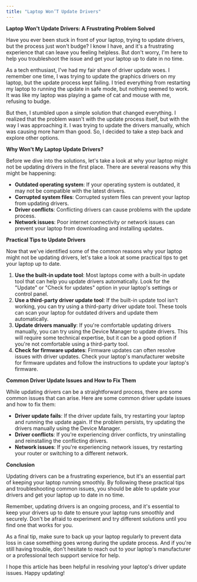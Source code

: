 ```yaml
---
title: "Laptop Won’T Update Drivers"
---
```


**Laptop Won't Update Drivers: A Frustrating Problem Solved**

Have you ever been stuck in front of your laptop, trying to update drivers, but the process just won't budge? I know I have, and it's a frustrating experience that can leave you feeling helpless. But don't worry, I'm here to help you troubleshoot the issue and get your laptop up to date in no time.

As a tech enthusiast, I've had my fair share of driver update woes. I remember one time, I was trying to update the graphics drivers on my laptop, but the update process kept failing. I tried everything from restarting my laptop to running the update in safe mode, but nothing seemed to work. It was like my laptop was playing a game of cat and mouse with me, refusing to budge.

But then, I stumbled upon a simple solution that changed everything. I realized that the problem wasn't with the update process itself, but with the way I was approaching it. I was trying to update the drivers manually, which was causing more harm than good. So, I decided to take a step back and explore other options.

**Why Won't My Laptop Update Drivers?**

Before we dive into the solutions, let's take a look at why your laptop might not be updating drivers in the first place. There are several reasons why this might be happening:

*   **Outdated operating system**: If your operating system is outdated, it may not be compatible with the latest drivers.
*   **Corrupted system files**: Corrupted system files can prevent your laptop from updating drivers.
*   **Driver conflicts**: Conflicting drivers can cause problems with the update process.
*   **Network issues**: Poor internet connectivity or network issues can prevent your laptop from downloading and installing updates.

**Practical Tips to Update Drivers**

Now that we've identified some of the common reasons why your laptop might not be updating drivers, let's take a look at some practical tips to get your laptop up to date.

1.  **Use the built-in update tool**: Most laptops come with a built-in update tool that can help you update drivers automatically. Look for the "Update" or "Check for updates" option in your laptop's settings or control panel.
2.  **Use a third-party driver update tool**: If the built-in update tool isn't working, you can try using a third-party driver update tool. These tools can scan your laptop for outdated drivers and update them automatically.
3.  **Update drivers manually**: If you're comfortable updating drivers manually, you can try using the Device Manager to update drivers. This will require some technical expertise, but it can be a good option if you're not comfortable using a third-party tool.
4.  **Check for firmware updates**: Firmware updates can often resolve issues with driver updates. Check your laptop's manufacturer website for firmware updates and follow the instructions to update your laptop's firmware.

**Common Driver Update Issues and How to Fix Them**

While updating drivers can be a straightforward process, there are some common issues that can arise. Here are some common driver update issues and how to fix them:

*   **Driver update fails**: If the driver update fails, try restarting your laptop and running the update again. If the problem persists, try updating the drivers manually using the Device Manager.
*   **Driver conflicts**: If you're experiencing driver conflicts, try uninstalling and reinstalling the conflicting drivers.
*   **Network issues**: If you're experiencing network issues, try restarting your router or switching to a different network.

**Conclusion**

Updating drivers can be a frustrating experience, but it's an essential part of keeping your laptop running smoothly. By following these practical tips and troubleshooting common issues, you should be able to update your drivers and get your laptop up to date in no time.

Remember, updating drivers is an ongoing process, and it's essential to keep your drivers up to date to ensure your laptop runs smoothly and securely. Don't be afraid to experiment and try different solutions until you find one that works for you.

As a final tip, make sure to back up your laptop regularly to prevent data loss in case something goes wrong during the update process. And if you're still having trouble, don't hesitate to reach out to your laptop's manufacturer or a professional tech support service for help.

I hope this article has been helpful in resolving your laptop's driver update issues. Happy updating!